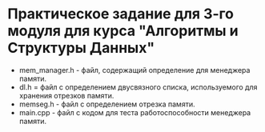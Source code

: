 # Практическое задание для 3-го модуля для курса "Алгоритмы и Структуры Данных"

* mem_manager.h - файл, содержащий определение для менеджера памяти.
* dl.h = файл с определением двусвязного списка, используемого для хранения отрезков памяти.
* memseg.h - файл с определением отрезка памяти.
* main.cpp - файл с кодом для теста работоспособности менеджера памяти.
